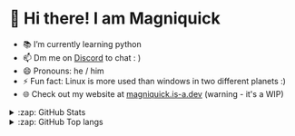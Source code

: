 # 👋 Hi there! I am Magniquick

- 📚 I’m currently learning python
- 📫 Dm me on [Discord](https://discordapp.com/users/715159111355990058) to chat : )
- 😄 Pronouns: he / him
- ⚡ Fun fact: Linux is more used than windows in two different planets :)
- 🌐 Check out my website at [magniquick.is-a.dev](https://magniquick.is-a.dev/) (warning - it's a WIP)

</details>

<details>
  <summary>:zap: GitHub Stats</summary>

  [![Status](https://github-readme-stats.vercel.app/api?username=magniquick&show_icons=true&hide_border=true&theme=radical)](https://github.com/magniquick)

</details>

<details>
  <summary>:zap: GitHub Top langs </summary>

  [![Top Langs](https://github-readme-stats.vercel.app/api/top-langs/?username=magniquick&layout=compact&theme=radical)](https://github.com/magniquick)

</details>
